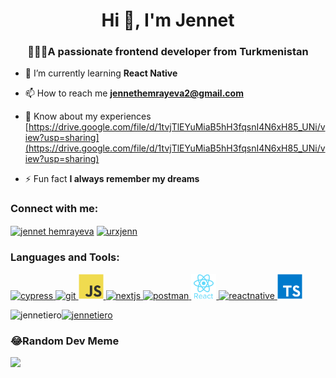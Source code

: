 <h1 align="center">Hi 👋, I'm Jennet</h1>
<h3 align="center">👩🏻‍💻A passionate frontend developer from Turkmenistan</h3>


- 🌱 I’m currently learning **React Native**

- 📫 How to reach me **jennethemrayeva2@gmail.com**

- 📄 Know about my experiences [https://drive.google.com/file/d/1tvjTlEYuMiaB5hH3fqsnI4N6xH85_UNi/view?usp=sharing](https://drive.google.com/file/d/1tvjTlEYuMiaB5hH3fqsnI4N6xH85_UNi/view?usp=sharing)

- ⚡ Fun fact **I always remember my dreams**

<h3 align="left">Connect with me:</h3>
<p align="left">
<a href="https://linkedin.com/in/jennet hemrayeva" target="blank"><img align="center" src="https://raw.githubusercontent.com/rahuldkjain/github-profile-readme-generator/master/src/images/icons/Social/linked-in-alt.svg" alt="jennet hemrayeva" height="30" width="40" /></a>
<a href="https://instagram.com/urxjenn" target="blank"><img align="center" src="https://raw.githubusercontent.com/rahuldkjain/github-profile-readme-generator/master/src/images/icons/Social/instagram.svg" alt="urxjenn" height="30" width="40" /></a>
</p>

<h3 align="left">Languages and Tools:</h3>
<p align="left"> <a href="https://www.cypress.io" target="_blank" rel="noreferrer"> <img src="https://raw.githubusercontent.com/simple-icons/simple-icons/6e46ec1fc23b60c8fd0d2f2ff46db82e16dbd75f/icons/cypress.svg" alt="cypress" width="40" height="40"/> </a> <a href="https://git-scm.com/" target="_blank" rel="noreferrer"> <img src="https://www.vectorlogo.zone/logos/git-scm/git-scm-icon.svg" alt="git" width="40" height="40"/> </a> <a href="https://developer.mozilla.org/en-US/docs/Web/JavaScript" target="_blank" rel="noreferrer"> <img src="https://raw.githubusercontent.com/devicons/devicon/master/icons/javascript/javascript-original.svg" alt="javascript" width="40" height="40"/> </a> <a href="https://nextjs.org/" target="_blank" rel="noreferrer"> <img src="https://cdn.worldvectorlogo.com/logos/nextjs-2.svg" alt="nextjs" width="40" height="40"/> </a> <a href="https://postman.com" target="_blank" rel="noreferrer"> <img src="https://www.vectorlogo.zone/logos/getpostman/getpostman-icon.svg" alt="postman" width="40" height="40"/> </a> <a href="https://reactjs.org/" target="_blank" rel="noreferrer"> <img src="https://raw.githubusercontent.com/devicons/devicon/master/icons/react/react-original-wordmark.svg" alt="react" width="40" height="40"/> </a> <a href="https://reactnative.dev/" target="_blank" rel="noreferrer"> <img src="https://reactnative.dev/img/header_logo.svg" alt="reactnative" width="40" height="40"/> </a> <a href="https://www.typescriptlang.org/" target="_blank" rel="noreferrer"> <img src="https://raw.githubusercontent.com/devicons/devicon/master/icons/typescript/typescript-original.svg" alt="typescript" width="40" height="40"/> </a> </p>

<p><img align="left" src="https://github-readme-stats.vercel.app/api/top-langs?username=jennetiero&show_icons=true&locale=en&layout=compact" alt="jennetiero" /></p>

<p align="left"> <a href="https://github.com/ryo-ma/github-profile-trophy"><img src="https://github-profile-trophy.vercel.app/?username=jennetiero" alt="jennetiero" /></a> </p>


### 😂Random Dev Meme
<img src="https://random-memer.herokuapp.com/" width="512px"/>

